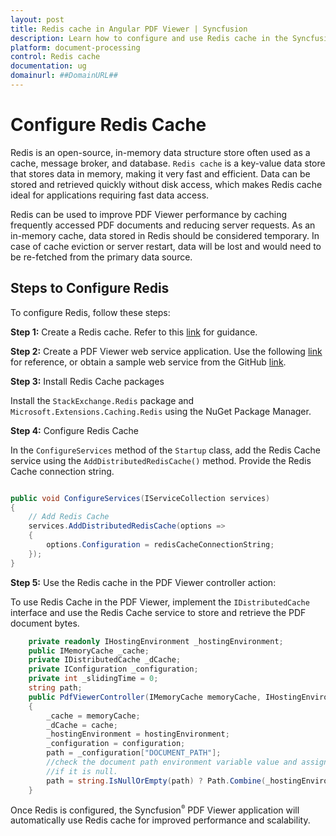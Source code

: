 ```yaml
---
layout: post
title: Redis cache in Angular PDF Viewer | Syncfusion
description: Learn how to configure and use Redis cache in the Syncfusion Angular PDF Viewer component of Essential JS 2.
platform: document-processing
control: Redis cache
documentation: ug
domainurl: ##DomainURL##
---
```


# Configure Redis Cache

Redis is an open-source, in-memory data structure store often used as a cache, message broker, and database. `Redis cache` is a key-value data store that stores data in memory, making it very fast and efficient. Data can be stored and retrieved quickly without disk access, which makes Redis cache ideal for applications requiring fast data access.

Redis can be used to improve PDF Viewer performance by caching frequently accessed PDF documents and reducing server requests. As an in-memory cache, data stored in Redis should be considered temporary. In case of cache eviction or server restart, data will be lost and would need to be re-fetched from the primary data source.

## Steps to Configure Redis

To configure Redis, follow these steps:

**Step 1:** Create a Redis cache. Refer to this [link](https://learn.microsoft.com/en-us/azure/azure-cache-for-redis/cache-dotnet-how-to-use-azure-redis-cache) for guidance.

**Step 2:** Create a PDF Viewer web service application. Use the following [link](https://www.syncfusion.com/kb/11063/how-to-create-pdf-viewer-web-service-in-net-core-3-0-and-above) for reference, or obtain a sample web service from the GitHub [link](https://github.com/SyncfusionExamples/EJ2-PDFViewer-WebServices).

**Step 3:** Install Redis Cache packages

Install the `StackExchange.Redis` package and `Microsoft.Extensions.Caching.Redis` using the NuGet Package Manager.

**Step 4:** Configure Redis Cache

In the `ConfigureServices` method of the `Startup` class, add the Redis Cache service using the `AddDistributedRedisCache()` method. Provide the Redis Cache connection string.

```cs

public void ConfigureServices(IServiceCollection services)
{
    // Add Redis Cache
    services.AddDistributedRedisCache(options =>
    {
        options.Configuration = redisCacheConnectionString;
    });
}

```

**Step 5:** Use the Redis cache in the PDF Viewer controller action:

To use Redis Cache in the PDF Viewer, implement the `IDistributedCache` interface and use the Redis Cache service to store and retrieve the PDF document bytes.

```cs
    private readonly IHostingEnvironment _hostingEnvironment;
    public IMemoryCache _cache;
    private IDistributedCache _dCache;
    private IConfiguration _configuration;
    private int _slidingTime = 0;
    string path;
    public PdfViewerController(IMemoryCache memoryCache, IHostingEnvironment hostingEnvironment, IDistributedCache cache, IConfiguration configuration)
    {
        _cache = memoryCache;
        _dCache = cache;
        _hostingEnvironment = hostingEnvironment;
        _configuration = configuration;
        path = _configuration["DOCUMENT_PATH"];
        //check the document path environment variable value and assign default data folder
        //if it is null.
        path = string.IsNullOrEmpty(path) ? Path.Combine(_hostingEnvironment.ContentRootPath, "Data") : Path.Combine(_hostingEnvironment.ContentRootPath, path);
    }
```

Once Redis is configured, the Syncfusion<sup style="font-size:70%">&reg;</sup> PDF Viewer application will automatically use Redis cache for improved performance and scalability.